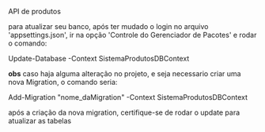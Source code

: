 API de produtos



para atualizar seu banco, após ter mudado o login no arquivo 'appsettings.json', ir na opção 'Controle do Gerenciador de Pacotes' e rodar o comando:

Update-Database -Context SistemaProdutosDBContext

****obs****
caso haja alguma alteração no projeto, e seja necessario criar uma nova Migration, o comando seria:

  Add-Migration "nome_daMigration" -Context SistemaProdutosDBContext

após a criação da nova migration, certifique-se de rodar o update para atualizar as tabelas

